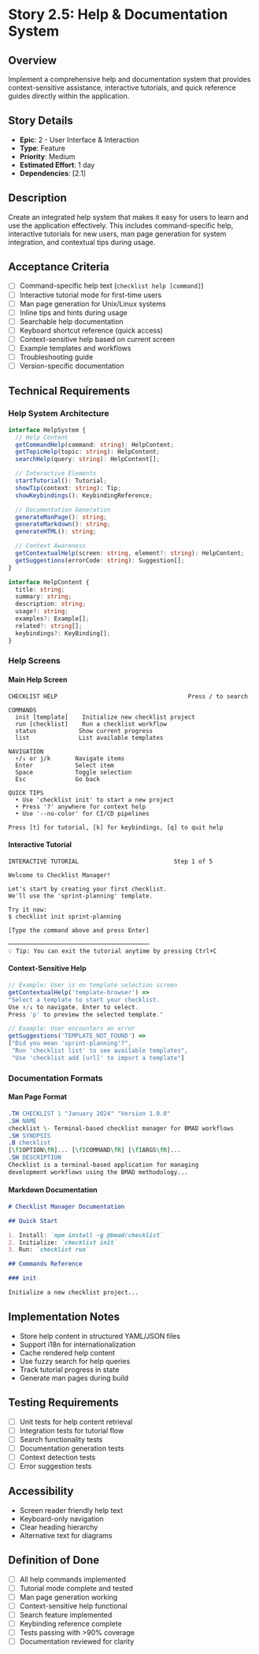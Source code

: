 # Story 2.5: Help & Documentation System

## Overview

Implement a comprehensive help and documentation system that provides context-sensitive assistance, interactive tutorials, and quick reference guides directly within the application.

## Story Details

- **Epic**: 2 - User Interface & Interaction
- **Type**: Feature
- **Priority**: Medium
- **Estimated Effort**: 1 day
- **Dependencies**: [2.1]

## Description

Create an integrated help system that makes it easy for users to learn and use the application effectively. This includes command-specific help, interactive tutorials for new users, man page generation for system integration, and contextual tips during usage.

## Acceptance Criteria

- [ ] Command-specific help text (`checklist help [command]`)
- [ ] Interactive tutorial mode for first-time users
- [ ] Man page generation for Unix/Linux systems
- [ ] Inline tips and hints during usage
- [ ] Searchable help documentation
- [ ] Keyboard shortcut reference (quick access)
- [ ] Context-sensitive help based on current screen
- [ ] Example templates and workflows
- [ ] Troubleshooting guide
- [ ] Version-specific documentation

## Technical Requirements

### Help System Architecture

```typescript
interface HelpSystem {
  // Help Content
  getCommandHelp(command: string): HelpContent;
  getTopicHelp(topic: string): HelpContent;
  searchHelp(query: string): HelpContent[];

  // Interactive Elements
  startTutorial(): Tutorial;
  showTip(context: string): Tip;
  showKeybindings(): KeybindingReference;

  // Documentation Generation
  generateManPage(): string;
  generateMarkdown(): string;
  generateHTML(): string;

  // Context Awareness
  getContextualHelp(screen: string, element?: string): HelpContent;
  getSuggestions(errorCode: string): Suggestion[];
}

interface HelpContent {
  title: string;
  summary: string;
  description: string;
  usage?: string;
  examples?: Example[];
  related?: string[];
  keybindings?: KeyBinding[];
}
```

### Help Screens

#### Main Help Screen

```
CHECKLIST HELP                                     Press / to search

COMMANDS
  init [template]    Initialize new checklist project
  run [checklist]    Run a checklist workflow
  status            Show current progress
  list              List available templates

NAVIGATION
  ↑/↓ or j/k       Navigate items
  Enter            Select item
  Space            Toggle selection
  Esc              Go back

QUICK TIPS
  • Use 'checklist init' to start a new project
  • Press '?' anywhere for context help
  • Use '--no-color' for CI/CD pipelines

Press [t] for tutorial, [k] for keybindings, [q] to quit help
```

#### Interactive Tutorial

```
INTERACTIVE TUTORIAL                           Step 1 of 5

Welcome to Checklist Manager!

Let's start by creating your first checklist.
We'll use the 'sprint-planning' template.

Try it now:
$ checklist init sprint-planning

[Type the command above and press Enter]

────────────────────────────────────────
💡 Tip: You can exit the tutorial anytime by pressing Ctrl+C
```

#### Context-Sensitive Help

```typescript
// Example: User is on template selection screen
getContextualHelp('template-browser') =>
"Select a template to start your checklist.
Use ↑/↓ to navigate, Enter to select.
Press 'p' to preview the selected template."

// Example: User encounters an error
getSuggestions('TEMPLATE_NOT_FOUND') =>
["Did you mean 'sprint-planning'?",
 "Run 'checklist list' to see available templates",
 "Use 'checklist add [url]' to import a template"]
```

### Documentation Formats

#### Man Page Format

```roff
.TH CHECKLIST 1 "January 2024" "Version 1.0.0"
.SH NAME
checklist \- Terminal-based checklist manager for BMAD workflows
.SH SYNOPSIS
.B checklist
[\fIOPTION\fR]... [\fICOMMAND\fR] [\fIARGS\fR]...
.SH DESCRIPTION
Checklist is a terminal-based application for managing
development workflows using the BMAD methodology...
```

#### Markdown Documentation

```markdown
# Checklist Manager Documentation

## Quick Start

1. Install: `npm install -g @bmad/checklist`
2. Initialize: `checklist init`
3. Run: `checklist run`

## Commands Reference

### init

Initialize a new checklist project...
```

## Implementation Notes

- Store help content in structured YAML/JSON files
- Support i18n for internationalization
- Cache rendered help content
- Use fuzzy search for help queries
- Track tutorial progress in state
- Generate man pages during build

## Testing Requirements

- [ ] Unit tests for help content retrieval
- [ ] Integration tests for tutorial flow
- [ ] Search functionality tests
- [ ] Documentation generation tests
- [ ] Context detection tests
- [ ] Error suggestion tests

## Accessibility

- Screen reader friendly help text
- Keyboard-only navigation
- Clear heading hierarchy
- Alternative text for diagrams

## Definition of Done

- [ ] All help commands implemented
- [ ] Tutorial mode complete and tested
- [ ] Man page generation working
- [ ] Context-sensitive help functional
- [ ] Search feature implemented
- [ ] Keybinding reference complete
- [ ] Tests passing with >90% coverage
- [ ] Documentation reviewed for clarity
